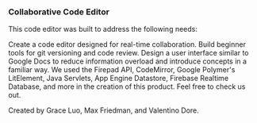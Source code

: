 ### Collaborative Code Editor

This code editor was built to address the following needs:

Create a code editor designed for real-time collaboration.
Build beginner tools for git versioning and code review.
Design a user interface similar to Google Docs to reduce information overload and introduce concepts in a familiar way.
We used the Firepad API, CodeMirror, Google Polymer's LitElement, Java Servlets, App Engine Datastore, Firebase Realtime Database, and more in the creation of this product. Feel free to check us out.

Created by Grace Luo, Max Friedman, and Valentino Dore.
